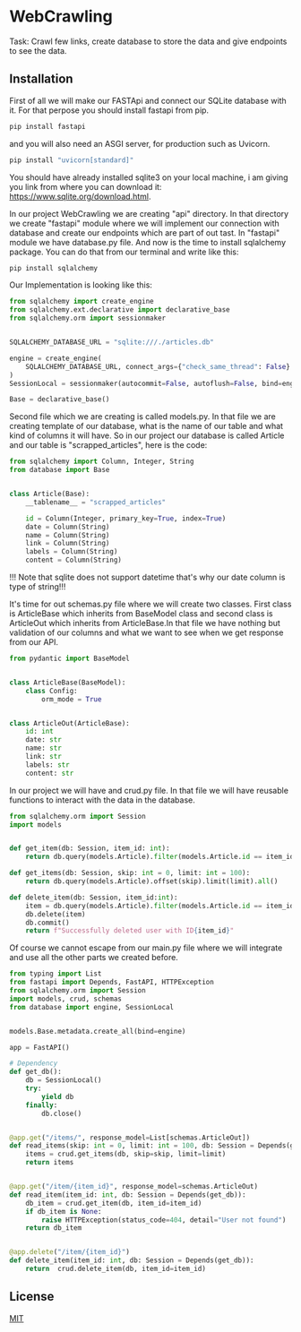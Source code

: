 # WebCrawling
Task: Crawl few links, create database to store the data and give endpoints to see the data.

## Installation
First of all we will make our FASTApi and connect our SQLite database with it. For that perpose you should install fastapi from pip.
```bash
pip install fastapi
```
and you will also need an ASGI server, for production such as Uvicorn.
```bash
pip install "uvicorn[standard]"
```
You should have already installed sqlite3 on your local machine, i am giving you link from where you can download it: https://www.sqlite.org/download.html.

In our project WebCrawling we are creating "api" directory. In that directory we create "fastapi" module where we will implement our connection with database and create our endpoints which are part of out tast.
In "fastapi" module we have database.py file. And now is the time to install sqlalchemy package. You can do that from our terminal and write like this:
```bash
pip install sqlalchemy
```
Our Implementation is looking like this:
```python
from sqlalchemy import create_engine
from sqlalchemy.ext.declarative import declarative_base
from sqlalchemy.orm import sessionmaker


SQLALCHEMY_DATABASE_URL = "sqlite:///./articles.db"

engine = create_engine(
    SQLALCHEMY_DATABASE_URL, connect_args={"check_same_thread": False}
)
SessionLocal = sessionmaker(autocommit=False, autoflush=False, bind=engine)

Base = declarative_base()

```
Second file which we are creating is called models.py. In that file we are creating template of our database, what is the name of our table and what kind of columns it will have. So in our project our database is called Article and our table is "scrapped_articles", here is the code:
```python
from sqlalchemy import Column, Integer, String
from database import Base


class Article(Base):
    __tablename__ = "scrapped_articles"

    id = Column(Integer, primary_key=True, index=True)
    date = Column(String)
    name = Column(String)
    link = Column(String)
    labels = Column(String)
    content = Column(String)

```
!!! Note that sqlite does not support datetime that's why our date column is type of string!!!

It's time for out schemas.py file where we will create two classes. First class is ArticleBase which inherits from BaseModel class and second class is ArticleOut which inherits from ArticleBase.In that file we have nothing but validation of our columns and what we want to see when we get response from our API.
```python
from pydantic import BaseModel


class ArticleBase(BaseModel):
    class Config:
        orm_mode = True


class ArticleOut(ArticleBase):
    id: int
    date: str
    name: str
    link: str
    labels: str
    content: str

```
In our project we will have and crud.py file. In that file we will have reusable functions to interact with the data in the database.
```python
from sqlalchemy.orm import Session
import models


def get_item(db: Session, item_id: int):
    return db.query(models.Article).filter(models.Article.id == item_id).first()

def get_items(db: Session, skip: int = 0, limit: int = 100):
    return db.query(models.Article).offset(skip).limit(limit).all()

def delete_item(db: Session, item_id:int):
    item = db.query(models.Article).filter(models.Article.id == item_id).first()
    db.delete(item)
    db.commit()
    return f"Successfully deleted user with ID{item_id}"
```
Of course we cannot escape from our main.py file where we will integrate and use all the other parts we created before.
```python
from typing import List
from fastapi import Depends, FastAPI, HTTPException
from sqlalchemy.orm import Session
import models, crud, schemas
from database import engine, SessionLocal


models.Base.metadata.create_all(bind=engine)

app = FastAPI()

# Dependency
def get_db():
    db = SessionLocal()
    try:
        yield db
    finally:
        db.close()


@app.get("/items/", response_model=List[schemas.ArticleOut])
def read_items(skip: int = 0, limit: int = 100, db: Session = Depends(get_db)):
    items = crud.get_items(db, skip=skip, limit=limit)
    return items


@app.get("/item/{item_id}", response_model=schemas.ArticleOut)
def read_item(item_id: int, db: Session = Depends(get_db)):
    db_item = crud.get_item(db, item_id=item_id)
    if db_item is None:
        raise HTTPException(status_code=404, detail="User not found")
    return db_item


@app.delete("/item/{item_id}")
def delete_item(item_id: int, db: Session = Depends(get_db)):
    return  crud.delete_item(db, item_id=item_id)

```

## License
[MIT](https://choosealicense.com/licenses/mit/)

